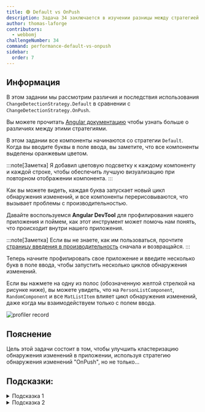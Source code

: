 ```yaml
---
title: 🟢 Default vs OnPush
description: Задача 34 заключается в изучении разницы между стратегией обнаружения изменений Default и OnPush.
author: thomas-laforge
contributors:
  - webbomj
challengeNumber: 34
command: performance-default-vs-onpush
sidebar:
  order: 7
---
```


## Информация

В этом задании мы рассмотрим различия и последствия использования `ChangeDetectionStrategy.Default` в сравнении с `ChangeDetectionStrategy.OnPush`.

Вы можете прочитать [Angular документацию](https://angular.dev/best-practices/skipping-subtrees) чтобы узнать больше о различиях между этими стратегиями.

В этом задании все компоненты начинаются со стратегии `Default`. Когда вы вводите буквы в поле ввода, вы заметите, что все компоненты выделены оранжевым цветом.

:::note[Заметка]
Я добавил цветовую подсветку к каждому компоненту и каждой строке, чтобы обеспечить лучшую визуализацию при повторном отображении компонента.
:::

Как вы можете видеть, каждая буква запускает новый цикл обнаружения изменений, и все компоненты перерисовываются, что вызывает проблемы с производительностью.

Давайте воспользуемся <b>Angular DevTool</b> для профилирования нашего приложения и поймем, как этот инструмент может помочь нам понять, что происходит внутри нашего приложения.

:::note[Заметка]
Если вы не знаете, как им пользоваться, прочтите [страницу введения в производительность](/challenges/performance/) сначала и возвращайся.
:::

Теперь начните профилировать свое приложение и введите несколько букв в поле ввода, чтобы запустить несколько циклов обнаружения изменений.

Если вы нажмете на одну из полос (обозначенную желтой стрелкой на рисунке ниже), вы можете увидеть, что на `PersonListComponent`, `RandomComponent` и все `MatListItem` влияет цикл обнаружения изменений, даже когда мы взаимодействуем только с полем ввода.

![profiler record](../../../../../assets/performance/34/profiler-record.png 'Profiler Record')

## Пояснение

Цель этой задачи состоит в том, чтобы улучшить кластеризацию обнаружения изменений в приложении, используя стратегию обнаружения изменений "OnPush", но не только...

## Подсказки:

<details>
  <summary>Подсказка 1</summary>

Используйте `ChangeDetectionStrategy.OnPush` но этого будет не достаточно.

</details>

<details>
  <summary>Подсказка 2</summary>

Создайте компоненты меньшего размера, чтобы лучше отделить поле ввода от списка.

</details>
